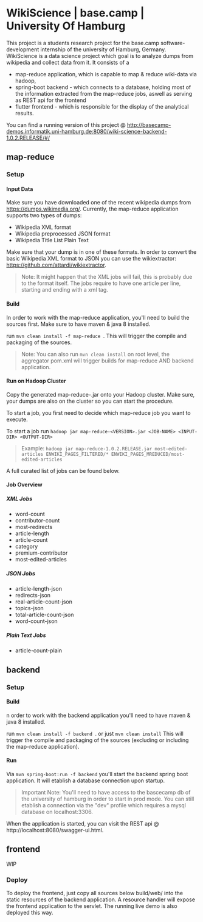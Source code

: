 # WikiScience | base.camp | University Of Hamburg
This project is a students research project for the base.camp software-development internship of the university of Hamburg, Germany.
WikiScience is a data science project which goal is to analyze dumps from wikipedia and collect data from it.
It consists of a 
* map-reduce application, which is capable to map & reduce wiki-data via hadoop, 
* spring-boot backend - which connects to a database, holding most of the information extracted from the map-reduce jobs, aswell as
serving as REST api for the frontend
* flutter frontend - which is responsible for the display of the analytical results.
 
You can find a running version of this project @ http://basecamp-demos.informatik.uni-hamburg.de:8080/wiki-science-backend-1.0.2.RELEASE/#/
## map-reduce
### Setup
#### Input Data
Make sure you have downloaded one of the recent wikipedia dumps from https://dumps.wikimedia.org/.
Currently, the map-reduce application supports two types of dumps:
 * Wikipedia XML format
 * Wikipedia preprocessed JSON format
 * Wikipedia Title List Plain Text

Make sure that your dump is in one of these formats.
In order to convert the basic Wikipedia XML format to JSON you can use the wikiextractor: https://github.com/attardi/wikiextractor.

> Note: It might happen that the XML jobs will fail, this is probably due to the format itself. 
The jobs require to have one article per line, starting and ending with a xml tag.
#### Build
In order to work with the map-reduce application, you'll need to build the sources first.
Make sure to have maven & java 8 installed.

run ```mvn clean install -f map-reduce ```. This will trigger the compile and packaging of the sources.

> Note: You can also run ```mvn clean install``` on root level, the aggregator pom.xml will trigger builds for map-reduce AND backend application.
#### Run on Hadoop Cluster
Copy the generated map-reduce-<VERSION>.jar onto your Hadoop cluster.
Make sure, your dumps are also on the cluster so you can start the procedure.

To start a job, you first need to decide which map-reduce job you want to execute.

To start a job run ```hadoop jar map-reduce-<VERSION>.jar <JOB-NAME> <INPUT-DIR> <OUTPUT-DIR>```

> Example: ```hadoop jar map-reduce-1.0.2.RELEASE.jar most-edited-articles ENWIKI_PAGES_FILTERED/* ENWIKI_PAGES_MREDUCED/most-edited-articles```

A full curated list of jobs can be found below.
#### Job Overview
##### XML Jobs
* word-count
* contributor-count
* most-redirects 
* article-length 
* article-count
* category 
* premium-contributor
* most-edited-articles

##### JSON Jobs
* article-length-json
* redirects-json
* real-article-count-json
* topics-json
* total-article-count-json
* word-count-json

##### Plain Text Jobs
* article-count-plain
## backend
### Setup
#### Build
n order to work with the backend application you'll need to have maven & java 8 installed.

run ```mvn clean install -f backend ```. or just ```mvn clean install``` This will trigger the compile and packaging of the sources (excluding or including the map-reduce application).

#### Run
Via ```mvn spring-boot:run -f backend``` you'll start the backend spring boot application. It will etablish a database connection upon startup.

> Important Note: You'll need to have access to the bascecamp db of the university of hamburg in order to start in prod mode.
> You can still etablish a connection via the "dev" profile which requires a mysql database on localhost:3306.

When the application is started, you can visit the REST api @ http://localhost:8080/swagger-ui.html.
## frontend
WIP
### Deploy
To deploy the frontend, just copy all sources below build/web/ into the static resources of the backend application.
A resource handler will expose the frontend application to the servlet. The running live demo is also deployed this way.
